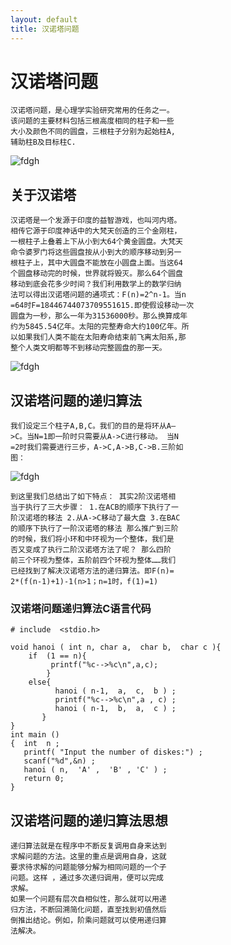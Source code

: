 ```yaml
---
layout: default
title: 汉诺塔问题
---
```


# 汉诺塔问题
    汉诺塔问题，是心理学实验研究常用的任务之一。
    该问题的主要材料包括三根高度相同的柱子和一些
    大小及颜色不同的圆盘，三根柱子分别为起始柱A,
    辅助柱B及目标柱C.
    
![fdgh](http://www.cssxt.com/uploadfile/2017/1128/20171128094439413.gif)

## 关于汉诺塔

    汉诺塔是一个发源于印度的益智游戏，也叫河内塔。
    相传它源于印度神话中的大梵天创造的三个金刚柱，
    一根柱子上叠着上下从小到大64个黄金圆盘。大梵天
    命令婆罗门将这些圆盘按从小到大的顺序移动到另一
    根柱子上，其中大圆盘不能放在小圆盘上面。当这64
    个圆盘移动完的时候，世界就将毁灭。那么64个圆盘
    移动到底会花多少时间？我们利用数学上的数学归纳
    法可以得出汉诺塔问题的通项式：F(n)=2^n-1。当n
    =64时F=18446744073709551615.即使假设移动一次
    圆盘为一秒，那么一年为31536000秒。那么换算成年
    约为5845.54亿年。太阳的完整寿命大约100亿年。所
    以如果我们人类不能在太阳寿命结束前飞离太阳系,那
    整个人类文明都等不到移动完整圆盘的那一天。
    
![fdgh](https://timgsa.baidu.com/timg?image&quality=80&size=b9999_10000&sec=1537968776347&di=7ff3ea9a2140c5430242415afaea27e5&imgtype=0&src=http%3A%2F%2Fimg.tukexw.com%2Fimg%2F2b6e63bd9ccf9d54.jpg)                                                             

## 汉诺塔问题的递归算法

    我们设定三个柱子A,B,C。我们的目的是将环从A–
    >C。当N=1即一阶时只需要从A->C进行移动。 当N
    =2时我们需要进行三步，A->C,A->B,C->B.三阶如
    图：

![fdgh](https://ss0.bdstatic.com/70cFuHSh_Q1YnxGkpoWK1HF6hhy/it/u=117205958,374324402&fm=26&gp=0.jpg)
   
    到这里我们总结出了如下特点： 其实2阶汉诺塔相
    当于执行了三大步骤： 1.在ACB的顺序下执行了一
    阶汉诺塔的移法 2.从A->C移动了最大盘 3.在BAC
    的顺序下执行了一阶汉诺塔的移法 那么推广到三阶
    的时候，我们将小环和中环视为一个整体，我们是
    否又变成了执行二阶汉诺塔方法了呢？ 那么四阶
    前三个环视为整体，五阶前四个环视为整体……我们
    已经找到了解决汉诺塔方法的递归算法。即F(n)=
    2*(f(n-1)+1)-1(n>1；n=1时，f(1)=1)

### 汉诺塔问题递归算法C语言代码 
    # include  <stdio.h>

    void hanoi ( int n, char a,  char b,  char c ){  
        if  (1 == n){
             printf("%c-->%c\n",a,c);
            }
        else{
              hanoi ( n-1,  a,  c,  b ) ;                 
              printf("%c-->%c\n",a , c) ;              
              hanoi ( n-1,  b,  a,  c ) ;                  
           }
    }
    int main ()
    {  int  n ;
       printf( "Input the number of diskes:") ;
       scanf("%d",&n) ;
       hanoi ( n,  'A' ,  'B' , 'C' ) ;
       return 0;
    }
## 汉诺塔问题的递归算法思想
    
    递归算法就是在程序中不断反复调用自身来达到
    求解问题的方法。这里的重点是调用自身，这就
    要求待求解的问题能够分解为相同问题的一个子
    问题。这样 ，通过多次递归调用，便可以完成
    求解。
    如果一个问题有层次自相似性，那么就可以用递
    归方法，不断回溯简化问题，直至找到初值然后
    倒推出结论。例如，阶乘问题就可以使用递归算
    法解决。
    